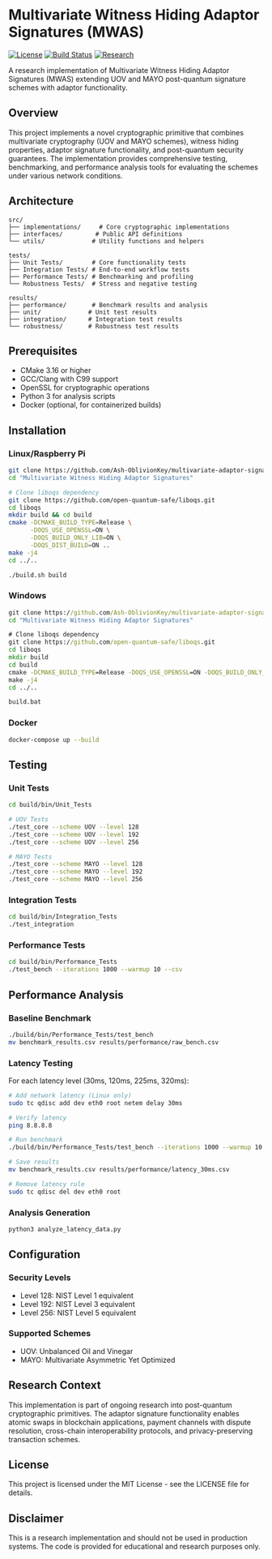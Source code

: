 # Multivariate Witness Hiding Adaptor Signatures (MWAS)

[![License](https://img.shields.io/badge/license-MIT-blue.svg)](LICENSE)
[![Build Status](https://img.shields.io/badge/build-passing-brightgreen.svg)](build.bat)
[![Research](https://img.shields.io/badge/type-research-orange.svg)](README.md)

A research implementation of Multivariate Witness Hiding Adaptor Signatures (MWAS) extending UOV and MAYO post-quantum signature schemes with adaptor functionality. 

## Overview

This project implements a novel cryptographic primitive that combines multivariate cryptography (UOV and MAYO schemes), witness hiding properties, adaptor signature functionality, and post-quantum security guarantees. The implementation provides comprehensive testing, benchmarking, and performance analysis tools for evaluating the schemes under various network conditions.

## Architecture

```
src/
├── implementations/     # Core cryptographic implementations
├── interfaces/         # Public API definitions
└── utils/             # Utility functions and helpers

tests/
├── Unit Tests/        # Core functionality tests
├── Integration Tests/ # End-to-end workflow tests
├── Performance Tests/ # Benchmarking and profiling
└── Robustness Tests/  # Stress and negative testing

results/
├── performance/       # Benchmark results and analysis
├── unit/             # Unit test results
├── integration/      # Integration test results
└── robustness/       # Robustness test results
```

## Prerequisites

- CMake 3.16 or higher
- GCC/Clang with C99 support
- OpenSSL for cryptographic operations
- Python 3 for analysis scripts
- Docker (optional, for containerized builds)

## Installation

### Linux/Raspberry Pi

```bash
git clone https://github.com/Ash-OblivionKey/multivariate-adaptor-signatures.git
cd "Multivariate Witness Hiding Adaptor Signatures"

# Clone liboqs dependency
git clone https://github.com/open-quantum-safe/liboqs.git
cd liboqs
mkdir build && cd build
cmake -DCMAKE_BUILD_TYPE=Release \
      -DOQS_USE_OPENSSL=ON \
      -DOQS_BUILD_ONLY_LIB=ON \
      -DOQS_DIST_BUILD=ON ..
make -j4
cd ../..

./build.sh build
```

### Windows

```cmd
git clone https://github.com/Ash-OblivionKey/multivariate-adaptor-signatures.git
cd "Multivariate Witness Hiding Adaptor Signatures"

# Clone liboqs dependency
git clone https://github.com/open-quantum-safe/liboqs.git
cd liboqs
mkdir build
cd build
cmake -DCMAKE_BUILD_TYPE=Release -DOQS_USE_OPENSSL=ON -DOQS_BUILD_ONLY_LIB=ON -DOQS_DIST_BUILD=ON ..
make -j4
cd ../..

build.bat
```

### Docker

```bash
docker-compose up --build
```

## Testing

### Unit Tests

```bash
cd build/bin/Unit_Tests

# UOV Tests
./test_core --scheme UOV --level 128
./test_core --scheme UOV --level 192
./test_core --scheme UOV --level 256

# MAYO Tests
./test_core --scheme MAYO --level 128
./test_core --scheme MAYO --level 192
./test_core --scheme MAYO --level 256
```

### Integration Tests

```bash
cd build/bin/Integration_Tests
./test_integration
```

### Performance Tests

```bash
cd build/bin/Performance_Tests
./test_bench --iterations 1000 --warmup 10 --csv
```

## Performance Analysis

### Baseline Benchmark

```bash
./build/bin/Performance_Tests/test_bench
mv benchmark_results.csv results/performance/raw_bench.csv
```

### Latency Testing

For each latency level (30ms, 120ms, 225ms, 320ms):

```bash
# Add network latency (Linux only)
sudo tc qdisc add dev eth0 root netem delay 30ms

# Verify latency
ping 8.8.8.8

# Run benchmark
./build/bin/Performance_Tests/test_bench --iterations 1000 --warmup 10 --csv

# Save results
mv benchmark_results.csv results/performance/latency_30ms.csv

# Remove latency rule
sudo tc qdisc del dev eth0 root
```

### Analysis Generation

```bash
python3 analyze_latency_data.py
```

## Configuration

### Security Levels

- Level 128: NIST Level 1 equivalent
- Level 192: NIST Level 3 equivalent  
- Level 256: NIST Level 5 equivalent

### Supported Schemes

- UOV: Unbalanced Oil and Vinegar
- MAYO: Multivariate Asymmetric Yet Optimized

## Research Context

This implementation is part of ongoing research into post-quantum cryptographic primitives. The adaptor signature functionality enables atomic swaps in blockchain applications, payment channels with dispute resolution, cross-chain interoperability protocols, and privacy-preserving transaction schemes.


## License

This project is licensed under the MIT License - see the LICENSE file for details.

## Disclaimer

This is a research implementation and should not be used in production systems. The code is provided for educational and research purposes only.

